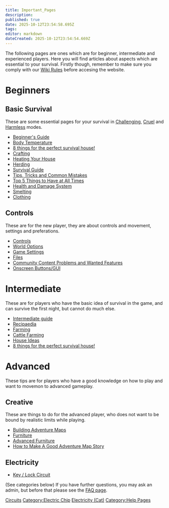 ```yaml
---
title: Important_Pages
description: 
published: true
date: 2025-10-12T23:54:58.695Z
tags: 
editor: markdown
dateCreated: 2025-10-12T23:54:54.669Z
---
```


The following pages are ones which are for beginner, intermediate and
experienced players. Here you will find articles about aspects which are
essential to your survival. Firstly though, remember to make sure you
comply with our [Wiki Rules](Wiki_Rules "wikilink") before accesing the
website.

# Beginners

## Basic Survival

These are some essential pages for your survival in
[Challenging](Challenging_Gamemode "wikilink"),
[Cruel](Cruel_Gamemode "wikilink") and
[Harmless](Harmless_Gamemode "wikilink") modes.

  - [Beginner's Guide](Beginner's_Guide "wikilink")
  - [Body Temperature](Body_Temperature "wikilink")
  - [8 things for the perfect survival
    house\!](8_things_for_the_perfect_survival_house! "wikilink")
  - [Crafting](Crafting "wikilink")
  - [Heating Your House](Heating_Your_House "wikilink")
  - [Herding](Herding "wikilink")
  - [Survival Guide](Survival_Guide "wikilink")
  - [Tips, Tricks and Common
    Mistakes](Tips,_Tricks_and_Common_Mistakes "wikilink")
  - [Top 5 Things to Have at All
    Times](Top_5_Things_to_Have_at_All_Times "wikilink")
  - [Health and Damage System](Health_and_Damage_System "wikilink")
  - [Smelting](Smelting "wikilink")
  - [Clothing](Clothing "wikilink")

## Controls

These are for the new player, they are about controls and movement,
settings and preferations.

  - [Controls](Controls "wikilink")
  - [World Options](World_Options "wikilink")
  - [Game Settings](Game_Settings "wikilink")
  - [Files](Files "wikilink")
  - [Community Content Problems and Wanted
    Features](Community_Content_Problems_and_Wanted_Features "wikilink")
  - [Onscreen Buttons/GUI](Onscreen_Buttons/GUI "wikilink")

# Intermediate

These are for players who have the basic idea of survival in the game,
and can survive the first night, but cannot do much else.

  - [Intermediate guide](Intermediate_guide "wikilink")
  - [Recipaedia](Recipaedia "wikilink")
  - [Farming](Farming "wikilink")
  - [Cattle Farming](Cattle_Farming "wikilink")
  - [House Ideas](House_Ideas "wikilink")
  - [8 things for the perfect survival
    house\!](8_things_for_the_perfect_survival_house! "wikilink")

# Advanced

These tips are for players who have a good knowledge on how to play and
want to movemon to advanced gameplay.

## Creative

These are things to do for the advanced player, who does not want to be
bound by realistic limits while playing.

  - [Building Adventure Maps](Building_Adventure_Maps "wikilink")
  - [Furniture](Furniture "wikilink")
  - [Advanced Furniture](Advanced_Furniture "wikilink")
  - [How to Make A Good Adventure Map
    Story](How_to_Make_A_Good_Adventure_Map_Story "wikilink")

## Electricity

  - [Key / Lock Circuit](Key_/_Lock_Circuit "wikilink")

(See categories below) If you have further questions, you may ask an
admin, but before that please see the [FAQ
page](Frequently_Asked_Questions_\(FAQ\) "wikilink").

[Circuits](Category:Circuits "wikilink") [Category:Electric
Chip](Category:Electric_Chip "wikilink") [Electricity
(Cat)](Category:Electricity "wikilink") [Category:Help
Pages](Category:Help_Pages "wikilink")